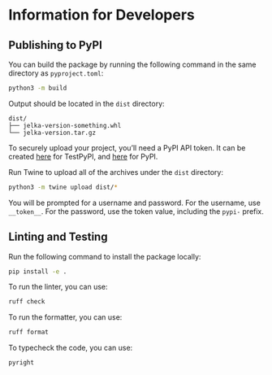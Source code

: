 # Information for Developers

## Publishing to PyPI

You can build the package by running the following command in the same directory as `pyproject.toml`:

```sh
python3 -m build
```

Output should be located in the `dist` directory:

```
dist/
├── jelka-version-something.whl
└── jelka-version.tar.gz
```

To securely upload your project, you’ll need a PyPI API token. It can be created [here](https://test.pypi.org/manage/account/#api-tokens) for TestPyPI, and [here](https://pypi.org/manage/account/#api-tokens) for PyPI.

Run Twine to upload all of the archives under the `dist` directory:

```sh
python3 -m twine upload dist/*
```

You will be prompted for a username and password. For the username, use `__token__`. For the password, use the token value, including the `pypi-` prefix.

## Linting and Testing

Run the following command to install the package locally:

```sh
pip install -e .
```

To run the linter, you can use:

```sh
ruff check
```

To run the formatter, you can use:

```sh
ruff format
```

To typecheck the code, you can use:

```sh
pyright
```
